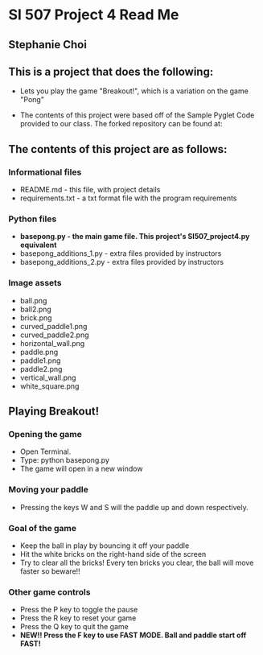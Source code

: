# SI 507 Project 4 Read Me
## Stephanie Choi

## This is a project that does the following:
* Lets you play the game "Breakout!", which is a variation on the game "Pong"

* The contents of this project were based off of the Sample Pyglet Code provided to our class. The forked repository can be found at:


## The contents of this project are as follows:
### Informational files
* README.md - this file, with project details
* requirements.txt - a txt format file with the program requirements

### Python files
* **basepong.py - the main game file. This project's SI507_project4.py equivalent**
* basepong_additions_1.py - extra files provided by instructors
* basepong_additions_2.py - extra files provided by instructors

### Image assets
* ball.png
* ball2.png
* brick.png
* curved_paddle1.png
* curved_paddle2.png
* horizontal_wall.png
* paddle.png
* paddle1.png
* paddle2.png
* vertical_wall.png
* white_square.png


## Playing Breakout!
### Opening the game
* Open Terminal.
* Type: python basepong.py
* The game will open in a new window

### Moving your paddle
* Pressing the keys W and S will the paddle up and down respectively.

### Goal of the game
* Keep the ball in play by bouncing it off your paddle
* Hit the white bricks on the right-hand side of the screen
* Try to clear all the bricks! Every ten bricks you clear, the ball will move faster so beware!!

### Other game controls
* Press the P key to toggle the pause
* Press the R key to reset your game
* Press the Q key to quit the game
* **NEW!! Press the F key to use FAST MODE. Ball and paddle start off FAST!**
